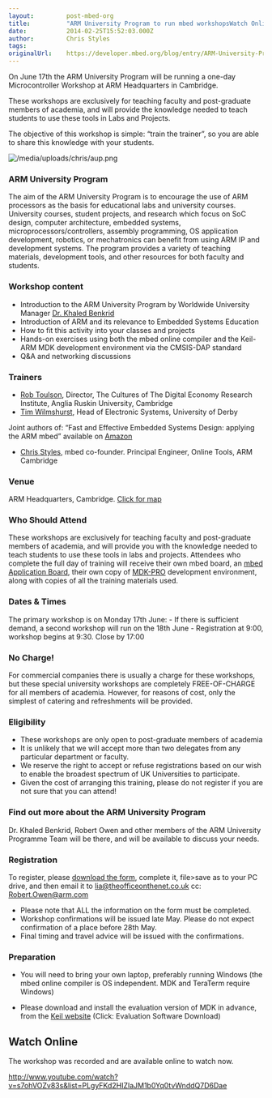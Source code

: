 ```yaml
---
layout:         post-mbed-org
title:          "ARM University Program to run mbed workshopsWatch Online"
date:           2014-02-25T15:52:03.000Z
author:         Chris Styles
tags:           
originalUrl:    https://developer.mbed.org/blog/entry/ARM-University-Program-to-run-mbed-work/
---
```


<p>On June 17th the ARM University Program will be running a one-day Microcontroller
  Workshop at ARM Headquarters in Cambridge.</p>
<p>These workshops are exclusively for teaching faculty and post-graduate
  members of academia, and will provide the knowledge needed to teach students
  to use these tools in Labs and Projects.</p>
<p>The objective of this workshop is simple: &#x201C;train the trainer&#x201D;,
  so you are able to share this knowledge with your students.</p>
<p>
  <img src="https://developer.mbed.org/media/uploads/chris/aup.png" alt="/media/uploads/chris/aup.png"
  title="/media/uploads/chris/aup.png">
</p>
 <h3>ARM University Program</h3>

<p>The aim of the ARM University Program is to encourage the use of ARM processors
  as the basis for educational labs and university courses. University courses,
  student projects, and research which focus on SoC design, computer architecture,
  embedded systems, microprocessors/controllers, assembly programming, OS
  application development, robotics, or mechatronics can benefit from using
  ARM IP and development systems. The program provides a variety of teaching
  materials, development tools, and other resources for both faculty and
  students.</p>

<h3>Workshop content</h3>

<ul>
  <li>Introduction to the ARM University Program by Worldwide University Manager
    <a
    href="http://www.linkedin.com/pub/khaled-benkrid-phd-ceng-mba/2/851/23"
    rel="nofollow">Dr. Khaled Benkrid</a>
  </li>
  <li>Introduction of ARM and its relevance to Embedded Systems Education</li>
  <li>How to fit this activity into your classes and projects</li>
  <li>Hands-on exercises using both the mbed online compiler and the Keil-ARM
    MDK development environment via the CMSIS-DAP standard</li>
  <li>Q&amp;A and networking discussions</li>
</ul>

<h3>Trainers</h3>

<ul>
  <li><a href="http://www.linkedin.com/profile/view?id=158383600&amp;locale=en_US&amp;trk=tyah"
    rel="nofollow">Rob Toulson</a>, Director, The Cultures of The Digital Economy
    Research Institute, Anglia Ruskin University, Cambridge</li>
  <li><a href="http://uk.linkedin.com/pub/tim-wilmshurst/8/377/615" rel="nofollow">Tim Wilmshurst</a>,
    Head of Electronic Systems, University of Derby</li>
</ul>
<p>Joint authors of: &#x201C;Fast and Effective Embedded Systems Design:
  applying the ARM mbed&#x201D; available on <a href="http://www.amazon.co.uk/Fast-Effective-Embedded-Systems-Design/dp/0080977685?utm_source=Academics&amp;utm_campaign=07ba8eb648-University_Support_New_Projects5_14_2012&amp;utm_medium=email&amp;utm_term=0_f458beb7c1-07ba8eb648-82562613"
  rel="nofollow">Amazon</a>
</p>
<ul>
  <li><a href="http://uk.linkedin.com/pub/chris-styles/5/1b0/a50/" rel="nofollow">Chris Styles</a>,
    mbed co-founder. Principal Engineer, Online Tools, ARM Cambridge</li>
</ul>

<h3>Venue</h3>

<p>ARM Headquarters, Cambridge. <a href="http://goo.gl/maps/nt0Sw" rel="nofollow">Click for map</a>
</p>

<h3>Who Should Attend</h3>

<p>These workshops are exclusively for teaching faculty and post-graduate
  members of academia, and will provide you with the knowledge needed to
  teach students to use these tools in labs and projects. Attendees who complete
  the full day of training will receive their own mbed board, an <a href="http://mbed.org/cookbook/mbed-application-board">mbed Application Board</a>,
  their own copy of <a href="http://www.keil.com/arm/mdk.asp" rel="nofollow">MDK-PRO</a> development
  environment, along with copies of all the training materials used.</p>

<h3>Dates &amp; Times</h3>

<p>The primary workshop is on Monday 17th June: - If there is sufficient
  demand, a second workshop will run on the 18th June - Registration at 9:00,
  workshop begins at 9:30. Close by 17:00</p>

<h3>No Charge!</h3>

<p>For commercial companies there is usually a charge for these workshops,
  but these special university workshops are completely FREE-OF-CHARGE for
  all members of academia. However, for reasons of cost, only the simplest
  of catering and refreshments will be provided.</p>

<h3>Eligibility</h3>

<ul>
  <li>These workshops are only open to post-graduate members of academia</li>
  <li>It is unlikely that we will accept more than two delegates from any particular
    department or faculty.</li>
  <li>We reserve the right to accept or refuse registrations based on our wish
    to enable the broadest spectrum of UK Universities to participate.</li>
  <li>Given the cost of arranging this training, please do not register if you
    are not sure that you can attend!</li>
</ul>

<h3>Find out more about the ARM University Program</h3>

<p>Dr. Khaled Benkrid, Robert Owen and other members of the ARM University
  Programme Team will be there, and will be available to discuss your needs.</p>

<h3>Registration</h3>

<p>To register, please <a href="http://essaimage.us5.list-manage.com/track/click?u=7498613c9baa15d04cae43ba3&amp;id=9fde434328&amp;e=75b0fc6ae0"
  rel="nofollow">download the form</a>, complete it, file&gt;save as to your
  PC drive, and then email it to <a href="mailto:lia@theofficeonthenet.co.uk">lia@theofficeonthenet.co.uk</a> cc:
  <a
  href="mailto:Robert.Owen@arm.com">Robert.Owen@arm.com</a>
</p>
<ul>
  <li>Please note that ALL the information on the form must be completed.</li>
  <li>Workshop confirmations will be issued late May. Please do not expect confirmation
    of a place before 28th May.</li>
  <li>Final timing and travel advice will be issued with the confirmations.</li>
</ul>

<h3>Preparation</h3>

<ul>
  <li>You will need to bring your own laptop, preferably running Windows (the
    mbed online compiler is OS independent. MDK and TeraTerm require Windows)</li>
</ul>
<ul>
  <li>Please download and install the evaluation version of MDK in advance,
    from the <a href="http://www.keil.com/demo/eval/arm.htm" rel="nofollow">Keil website</a> (Click:
    Evaluation Software Download)</li>
</ul>

<h2>Watch Online</h2>

<p>The workshop was recorded and are available online to watch now.</p>
<p><a href="http://www.youtube.com/watch?v=s7ohVOZv83s&amp;list=PLgyFKd2HIZlaJM1b0Yq0tvWnddQ7D6Dae"
  rel="nofollow">http://www.youtube.com/watch?v=s7ohVOZv83s&amp;list=PLgyFKd2HIZlaJM1b0Yq0tvWnddQ7D6Dae</a>
</p>
